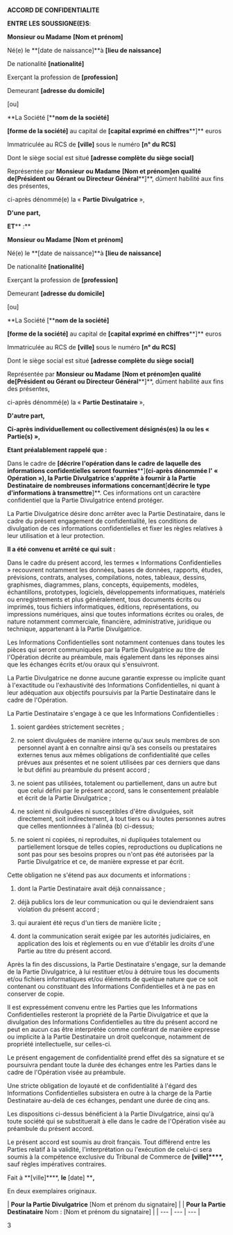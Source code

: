 **ACCORD DE CONFIDENTIALITE**

**ENTRE LES SOUSSIGNE(E)S**:

**Monsieur ou Madame** **[Nom et prénom]**

Né(e) le **[date de naissance]**à **[lieu de naissance]**

De nationalité **[nationalité]**

Exerçant la profession de **[profession]**

Demeurant **[adresse du domicile]**

[ou]

**La Société [****nom de la société]**

**[****forme de la société****]** au capital de **[capital exprimé en chiffres****]** euros

Immatriculée au RCS de **[ville]** sous le numéro **[n° du RCS]**

Dont le siège social est situé **[adresse complète du siège social]**

Représentée par **Monsieur ou Madame** **[Nom et prénom]**en qualité de**[Président ou Gérant ou Directeur Général****]**, dûment habilité aux fins des présentes,

ci-après dénommé(e) la « **Partie Divulgatrice** »,

**D'une part,**

**ET****  :**

**Monsieur ou Madame** **[Nom et prénom]**

Né(e) le **[date de naissance]**à **[lieu de naissance]**

De nationalité **[nationalité]**

Exerçant la profession de **[profession]**

Demeurant **[adresse du domicile]**

[ou]

**La Société [****nom de la société]**

**[****forme de la société****]** au capital de **[capital exprimé en chiffres****]** euros

Immatriculée au RCS de **[ville]** sous le numéro **[n° du RCS]**

Dont le siège social est situé **[adresse complète du siège social]**

Représentée par **Monsieur ou Madame** **[Nom et prénom]**en qualité de**[Président ou Gérant ou Directeur Général****]**, dûment habilité aux fins des présentes,

ci-après dénommé(e) la «  **Partie Destinataire** »,

**D'autre part,**

**Ci-après individuellement ou collectivement désignés(es) la ou les « Partie(s) »,**

**Etant préalablement rappelé que :**

Dans le cadre de **[décrire l'opération dans le cadre de laquelle des informations confidentielles seront fournies****]**(ci-après dénommée l' « Opération »), la Partie Divulgatrice s'apprête à fournir à la Partie Destinataire de nombreuses informations concernant**[****décrire le type d'informations à transmettre****]**. Ces informations ont un caractère confidentiel que la Partie Divulgatrice entend protéger.

La Partie Divulgatrice désire donc arrêter avec la Partie Destinataire, dans le cadre du présent engagement de confidentialité, les conditions de divulgation de ces informations confidentielles et fixer les règles relatives à leur utilisation et à leur protection.

**Il a été convenu et arrêté ce qui suit :**

Dans le cadre du présent accord, les termes « Informations Confidentielles » recouvrent notamment les données, bases de données, rapports, études, prévisions, contrats, analyses, compilations, notes, tableaux, dessins, graphismes, diagrammes, plans, concepts, équipements, modèles, échantillons, prototypes, logiciels, développements informatiques, matériels ou enregistrements et plus généralement, tous documents écrits ou imprimés, tous fichiers informatiques, éditions, représentations, ou impressions numériques, ainsi que toutes informations écrites ou orales, de nature notamment commerciale, financière, administrative, juridique ou technique, appartenant à la Partie Divulgatrice.

Les Informations Confidentielles sont notamment contenues dans toutes les pièces qui seront communiquées par la Partie Divulgatrice au titre de l'Opération décrite au préambule, mais également dans les réponses ainsi que les échanges écrits et/ou oraux qui s'ensuivront.

La Partie Divulgatrice ne donne aucune garantie expresse ou implicite quant à l'exactitude ou l'exhaustivité des Informations Confidentielles, ni quant à leur adéquation aux objectifs poursuivis par la Partie Destinataire dans le cadre de l'Opération.

La Partie Destinataire s'engage à ce que les Informations Confidentielles :

  1. soient gardées strictement secrètes ;

  1. ne soient divulguées de manière interne qu'aux seuls membres de son personnel ayant à en connaître ainsi qu'à ses conseils ou prestataires externes tenus aux mêmes obligations de confidentialité que celles prévues aux présentes et ne soient utilisées par ces derniers que dans le but défini au préambule du présent accord ;

  1. ne soient pas utilisées, totalement ou partiellement, dans un autre but que celui défini par le présent accord, sans le consentement préalable et écrit de la Partie Divulgatrice ;

  1. ne soient ni divulguées ni susceptibles d'être divulguées, soit directement, soit indirectement, à tout tiers ou à toutes personnes autres que celles mentionnées à l'alinéa (b) ci-dessus;

  1. ne soient ni copiées, ni reproduites, ni dupliquées totalement ou partiellement lorsque de telles copies, reproductions ou duplications ne sont pas pour ses besoins propres ou n'ont pas été autorisées par la Partie Divulgatrice et ce, de manière expresse et par écrit.

Cette obligation ne s'étend pas aux documents et informations :

1. dont la Partie Destinataire avait déjà connaissance ;

1. déjà publics lors de leur communication ou qui le deviendraient sans violation du présent accord ;

1. qui auraient été reçus d'un tiers de manière licite ;

1. dont la communication serait exigée par les autorités judiciaires, en application des lois et règlements ou en vue d'établir les droits d'une Partie au titre du présent accord.

Après la fin des discussions, la Partie Destinataire s'engage, sur la demande de la Partie Divulgatrice, à lui restituer et/ou à détruire tous les documents et/ou fichiers informatiques et/ou éléments de quelque nature que ce soit contenant ou constituant des Informations Confidentielles et à ne pas en conserver de copie.

Il est expressément convenu entre les Parties que les Informations Confidentielles resteront la propriété de la Partie Divulgatrice et que la divulgation des Informations Confidentielles au titre du présent accord ne peut en aucun cas être interprétée comme conférant de manière expresse ou implicite à la Partie Destinataire un droit quelconque, notamment de propriété intellectuelle, sur celles-ci.

Le présent engagement de confidentialité prend effet dès sa signature et se poursuivra pendant toute la durée des échanges entre les Parties dans le cadre de l'Opération visée au préambule.

Une stricte obligation de loyauté et de confidentialité à l'égard des Informations Confidentielles subsistera en outre à la charge de la Partie Destinataire au-delà de ces échanges, pendant une durée de cinq ans.

Les dispositions ci-dessus bénéficient à la Partie Divulgatrice, ainsi qu'à toute société qui se substituerait à elle dans le cadre de l'Opération visée au préambule du présent accord.

Le présent accord est soumis au droit français. Tout différend entre les Parties relatif à la validité, l'interprétation ou l'exécution de celui-ci sera soumis à la compétence exclusive du Tribunal de Commerce de **[ville]****,** sauf règles impératives contraires.

Fait à **[ville]****, **le** [date] ****,**

En deux exemplaires originaux.

| **Pour la Partie Divulgatrice** [Nom et prénom du signataire] |
 | **Pour la Partie Destinataire** Nom : [Nom et prénom du signataire] |
| --- | --- | --- |

3
